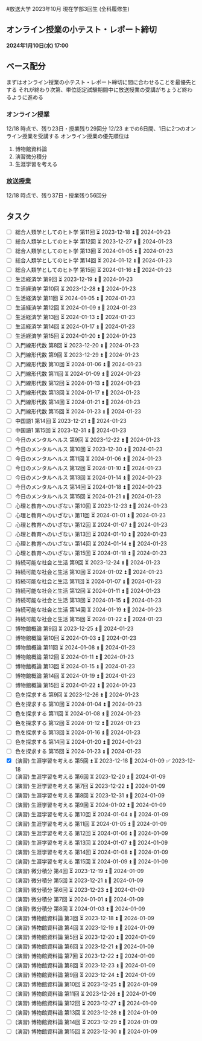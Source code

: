 #放送大学
2023年10月 現在学部3回生 (全科履修生)
## オンライン授業の小テスト・レポート締切
**2024年1月10日(水) 17:00**
## ペース配分
まずはオンライン授業の小テスト・レポート締切に間に合わせることを最優先とする
それが終わり次第、単位認定試験期間中に放送授業の受講がちょうど終わるように進める
### オンライン授業
12/18 時点で、残り23日・授業残り29回分
12/23 までの6日間、1日に2つのオンライン授業を受講する
オンライン授業の優先順位は
1. 博物館資料論
2. 演習微分積分
3. 生涯学習を考える
### 放送授業
12/18 時点で、残り37日・授業残り56回分
## タスク
- [ ] 総合人類学としてのヒト学 第11回 ⏳ 2023-12-18 ⏫ 📅 2024-01-23
- [ ] 総合人類学としてのヒト学 第12回 ⏳ 2023-12-27 ⏫ 📅 2024-01-23
- [ ] 総合人類学としてのヒト学 第13回 ⏳ 2024-01-05 ⏫ 📅 2024-01-23
- [ ] 総合人類学としてのヒト学 第14回 ⏳ 2024-01-12 ⏫ 📅 2024-01-23
- [ ] 総合人類学としてのヒト学 第15回 ⏳ 2024-01-16 ⏫ 📅 2024-01-23
- [ ] 生活経済学 第9回 ⏳ 2023-12-19 ⏫ 📅 2024-01-23
- [ ] 生活経済学 第10回 ⏳ 2023-12-28 ⏫ 📅 2024-01-23
- [ ] 生活経済学 第11回 ⏳ 2024-01-05 ⏫ 📅 2024-01-23
- [ ] 生活経済学 第12回 ⏳ 2024-01-09 ⏫ 📅 2024-01-23
- [ ] 生活経済学 第13回 ⏳ 2024-01-13 ⏫ 📅 2024-01-23
- [ ] 生活経済学 第14回 ⏳ 2024-01-17 ⏫ 📅 2024-01-23
- [ ] 生活経済学 第15回 ⏳ 2024-01-20 ⏫ 📅 2024-01-23
- [ ] 入門線形代数 第8回 ⏳ 2023-12-20 ⏫ 📅 2024-01-23
- [ ] 入門線形代数 第9回 ⏳ 2023-12-29 ⏫ 📅 2024-01-23
- [ ] 入門線形代数 第10回 ⏳ 2024-01-06 ⏫ 📅 2024-01-23
- [ ] 入門線形代数 第11回 ⏳ 2024-01-09 ⏫ 📅 2024-01-23
- [ ] 入門線形代数 第12回 ⏳ 2024-01-13 ⏫ 📅 2024-01-23
- [ ] 入門線形代数 第13回 ⏳ 2024-01-17 ⏫ 📅 2024-01-23
- [ ] 入門線形代数 第14回 ⏳ 2024-01-21 ⏫ 📅 2024-01-23
- [ ] 入門線形代数 第15回 ⏳ 2024-01-23 ⏫ 📅 2024-01-23
- [ ] 中国語1 第14回 ⏳ 2023-12-21 ⏫ 📅 2024-01-23
- [ ] 中国語1 第15回 ⏳ 2023-12-31 ⏫ 📅 2024-01-23
- [ ] 今日のメンタルヘルス 第9回 ⏳ 2023-12-22 ⏫ 📅 2024-01-23
- [ ] 今日のメンタルヘルス 第10回 ⏳ 2023-12-30 ⏫ 📅 2024-01-23
- [ ] 今日のメンタルヘルス 第11回 ⏳ 2024-01-06 ⏫ 📅 2024-01-23
- [ ] 今日のメンタルヘルス 第12回 ⏳ 2024-01-10 ⏫ 📅 2024-01-23
- [ ] 今日のメンタルヘルス 第13回 ⏳ 2024-01-14 ⏫ 📅 2024-01-23
- [ ] 今日のメンタルヘルス 第14回 ⏳ 2024-01-18 ⏫ 📅 2024-01-23
- [ ] 今日のメンタルヘルス 第15回 ⏳ 2024-01-21 ⏫ 📅 2024-01-23
- [ ] 心理と教育へのいざない 第10回 ⏳ 2023-12-23 ⏫ 📅 2024-01-23
- [ ] 心理と教育へのいざない 第11回 ⏳ 2024-01-01 ⏫ 📅 2024-01-23
- [ ] 心理と教育へのいざない 第12回 ⏳ 2024-01-07 ⏫ 📅 2024-01-23
- [ ] 心理と教育へのいざない 第13回 ⏳ 2024-01-10 ⏫ 📅 2024-01-23
- [ ] 心理と教育へのいざない 第14回 ⏳ 2024-01-14 ⏫ 📅 2024-01-23
- [ ] 心理と教育へのいざない 第15回 ⏳ 2024-01-18 ⏫ 📅 2024-01-23
- [ ] 持続可能な社会と生活 第9回 ⏳ 2023-12-24 ⏫ 📅 2024-01-23
- [ ] 持続可能な社会と生活 第10回 ⏳ 2024-01-02 ⏫ 📅 2024-01-23
- [ ] 持続可能な社会と生活 第11回 ⏳ 2024-01-07 ⏫ 📅 2024-01-23
- [ ] 持続可能な社会と生活 第12回 ⏳ 2024-01-11 ⏫ 📅 2024-01-23
- [ ] 持続可能な社会と生活 第13回 ⏳ 2024-01-15 ⏫ 📅 2024-01-23
- [ ] 持続可能な社会と生活 第14回 ⏳ 2024-01-19 ⏫ 📅 2024-01-23
- [ ] 持続可能な社会と生活 第15回 ⏳ 2024-01-22 ⏫ 📅 2024-01-23
- [ ] 博物館概論 第9回 ⏳ 2023-12-25 ⏫ 📅 2024-01-23
- [ ] 博物館概論 第10回 ⏳ 2024-01-03 ⏫ 📅 2024-01-23
- [ ] 博物館概論 第11回 ⏳ 2024-01-08 ⏫ 📅 2024-01-23
- [ ] 博物館概論 第12回 ⏳ 2024-01-11 ⏫ 📅 2024-01-23
- [ ] 博物館概論 第13回 ⏳ 2024-01-15 ⏫ 📅 2024-01-23
- [ ] 博物館概論 第14回 ⏳ 2024-01-19 ⏫ 📅 2024-01-23
- [ ] 博物館概論 第15回 ⏳ 2024-01-22 ⏫ 📅 2024-01-23
- [ ] 色を探求する 第9回 ⏳ 2023-12-26 ⏫ 📅 2024-01-23
- [ ] 色を探求する 第10回 ⏳ 2024-01-04 ⏫ 📅 2024-01-23
- [ ] 色を探求する 第11回 ⏳ 2024-01-08 ⏫ 📅 2024-01-23
- [ ] 色を探求する 第12回 ⏳ 2024-01-12 ⏫ 📅 2024-01-23
- [ ] 色を探求する 第13回 ⏳ 2024-01-16 ⏫ 📅 2024-01-23
- [ ] 色を探求する 第14回 ⏳ 2024-01-20 ⏫ 📅 2024-01-23
- [ ] 色を探求する 第15回 ⏳ 2024-01-23 ⏫ 📅 2024-01-23
- [x] (演習) 生涯学習を考える 第5回 ⏫ ⏳ 2023-12-18 📅 2024-01-09 ✅ 2023-12-18
- [ ] (演習) 生涯学習を考える 第6回 ⏳ 2023-12-20 ⏫ 📅 2024-01-09
- [ ] (演習) 生涯学習を考える 第7回 ⏳ 2023-12-22 ⏫ 📅 2024-01-09
- [ ] (演習) 生涯学習を考える 第8回 ⏳ 2023-12-31 ⏫ 📅 2024-01-09
- [ ] (演習) 生涯学習を考える 第9回 ⏳ 2024-01-02 ⏫ 📅 2024-01-09
- [ ] (演習) 生涯学習を考える 第10回 ⏳ 2024-01-04 ⏫ 📅 2024-01-09
- [ ] (演習) 生涯学習を考える 第11回 ⏳ 2024-01-05 ⏫ 📅 2024-01-09
- [ ] (演習) 生涯学習を考える 第12回 ⏳ 2024-01-06 ⏫ 📅 2024-01-09
- [ ] (演習) 生涯学習を考える 第13回 ⏳ 2024-01-07 ⏫ 📅 2024-01-09
- [ ] (演習) 生涯学習を考える 第14回 ⏳ 2024-01-08 ⏫ 📅 2024-01-09
- [ ] (演習) 生涯学習を考える 第15回 ⏳ 2024-01-09 ⏫ 📅 2024-01-09
- [ ] (演習) 微分積分 第4回 ⏳ 2023-12-19 ⏫ 📅 2024-01-09
- [ ] (演習) 微分積分 第5回 ⏳ 2023-12-21 ⏫ 📅 2024-01-09
- [ ] (演習) 微分積分 第6回 ⏳ 2023-12-23 ⏫ 📅 2024-01-09
- [ ] (演習) 微分積分 第7回 ⏳ 2024-01-01 ⏫ 📅 2024-01-09
- [ ] (演習) 微分積分 第8回 ⏳ 2024-01-03 ⏫ 📅 2024-01-09
- [ ] (演習) 博物館資料論 第3回 ⏳ 2023-12-18 ⏫ 📅 2024-01-09
- [ ] (演習) 博物館資料論 第4回 ⏳ 2023-12-19 ⏫ 📅 2024-01-09
- [ ] (演習) 博物館資料論 第5回 ⏳ 2023-12-20 ⏫ 📅 2024-01-09
- [ ] (演習) 博物館資料論 第6回 ⏳ 2023-12-21 ⏫ 📅 2024-01-09
- [ ] (演習) 博物館資料論 第7回 ⏳ 2023-12-22 ⏫ 📅 2024-01-09
- [ ] (演習) 博物館資料論 第8回 ⏳ 2023-12-23 ⏫ 📅 2024-01-09
- [ ] (演習) 博物館資料論 第9回 ⏳ 2023-12-24 ⏫ 📅 2024-01-09
- [ ] (演習) 博物館資料論 第10回 ⏳ 2023-12-25 ⏫ 📅 2024-01-09
- [ ] (演習) 博物館資料論 第11回 ⏳ 2023-12-26 ⏫ 📅 2024-01-09
- [ ] (演習) 博物館資料論 第12回 ⏳ 2023-12-27 ⏫ 📅 2024-01-09
- [ ] (演習) 博物館資料論 第13回 ⏳ 2023-12-28 ⏫ 📅 2024-01-09
- [ ] (演習) 博物館資料論 第14回 ⏳ 2023-12-29 ⏫ 📅 2024-01-09
- [ ] (演習) 博物館資料論 第15回 ⏳ 2023-12-30 ⏫ 📅 2024-01-09

